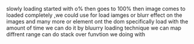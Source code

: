 slowly loading started with o% then goes to 100% then image comes to loaded completely ,we could use for load iamges or blurr effect on the images and many more
or element ont the dom specifically load with the amount of time we can do it by bluurry loading technique
we can map diffrent range can do stack over funvtion we doing with
